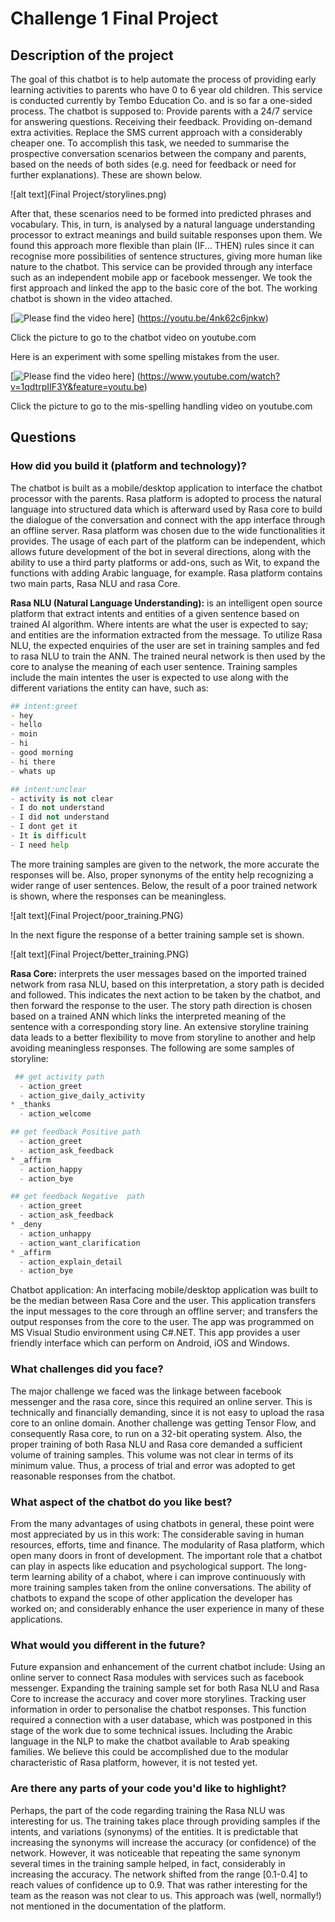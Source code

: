 # Challenge 1 Final Project

## Description of the project

The goal of this chatbot is to help automate the process of providing early learning activities to parents who have 0 to 6 year old children. This service is conducted currently by Tembo Education Co. and is so far a one-sided process. The chatbot is supposed to:
Provide parents with a 24/7 service for answering questions.
Receiving their feedback.
Providing on-demand extra activities.
Replace the SMS current approach with a considerably cheaper one.
To accomplish this task, we needed  to summarise the prospective conversation scenarios between the company and parents, based on the needs of both sides (e.g. need for feedback or need for further explanations). These are shown below.


![alt text](Final Project/storylines.png)



After that, these scenarios need to be formed into predicted phrases and vocabulary. This, in turn, is analysed by a natural language understanding processor to extract meanings and build suitable responses upon them. We found this approach more flexible than plain (IF... THEN) rules since it can recognise more possibilities of sentence structures, giving more human like nature to the chatbot.
This service can be provided through any interface such as an independent mobile app or facebook messenger. We took the first approach and linked the app to the basic core of the bot. The working chatbot is shown in the video attached.


[![Please find the video here](https://img.youtube.com/vi/4nk62c6jnkw/0.jpg)]
(https://youtu.be/4nk62c6jnkw)

Click the picture to go to the chatbot video on youtube.com




Here is an experiment with some spelling mistakes from the user.

[![Please find the video here](https://img.youtube.com/vi/1qdtrpIIF3Y/0.jpg)]
(https://www.youtube.com/watch?v=1qdtrpIIF3Y&feature=youtu.be)

Click the picture to go to the mis-spelling handling video on youtube.com



## Questions

### How did you build it (platform and technology)?

The chatbot is built as a mobile/desktop application to interface the chatbot processor with the parents. Rasa platform is adopted to process the natural language into structured data which is afterward used by Rasa core to build the dialogue of the conversation and connect with the app interface through an offline server.
Rasa platform was chosen due to the wide functionalities it provides. The usage of each part of the platform can be independent, which allows future development of the bot in several directions, along with the ability to use a third party platforms or add-ons, such as Wit, to expand the functions with adding Arabic language, for example.
Rasa platform contains two main parts, Rasa NLU and rasa Core.

**Rasa NLU (Natural Language Understanding):** is an intelligent open source platform that extract intents and entities of a given sentence based on trained AI algorithm. Where intents are what the user is expected  to say; and entities  are the information extracted from the message. 
To utilize Rasa NLU, the expected enquiries of the user are set in training samples and fed to rasa NLU to train the ANN. The trained neural network is then used by the core to analyse the meaning of each user sentence. Training samples include the main intentes the user is expected to use along with the different variations the entity can have, such as:

```python
## intent:greet
- hey
- hello
- moin
- hi
- good morning
- hi there
- whats up

## intent:unclear
- activity is not clear
- I do not understand
- I did not understand
- I dont get it
- It is difficult
- I need help
```
The more training samples are given to the network, the more accurate the responses will be. Also, proper synonyms of the entity help recognizing a wider range of user sentences. Below, the result of a poor trained network is shown, where the responses can be meaningless.


![alt text](Final Project/poor_training.PNG)


In the next figure the response of a better training sample set is shown.


![alt text](Final Project/better_training.PNG)



**Rasa Core:** interprets the user messages based on the imported trained network from rasa NLU, based on this  interpretation, a story path is decided and followed. This indicates the next action to be taken by the chatbot, and then forward the response to the user. The story path direction is chosen based on a trained ANN which links the interpreted meaning of the sentence with a corresponding story line. An extensive storyline training data leads to a better flexibility to move from storyline to another and help avoiding meaningless responses. The following are some samples of storyline:

```python
 ## get activity path            
  - action_greet
  - action_give_daily_activity
* _thanks            
  - action_welcome

## get feedback Positive path             
  - action_greet
  - action_ask_feedback          
* _affirm
  - action_happy
  - action_bye

## get feedback Negative  path             
  - action_greet
  - action_ask_feedback          
* _deny
  - action_unhappy
  - action_want_clarification
* _affirm
  - action_explain_detail
  - action_bye
```

Chatbot application: An interfacing mobile/desktop application was built to be the median between Rasa Core and the user.  This application transfers the input messages to the core through an offline server; and transfers the output responses from the core to the user. 
The app was programmed on MS Visual Studio environment using C#.NET. This app provides a user friendly interface which can perform on Android, iOS and Windows. 

### What challenges did you face?
The major challenge we faced was the linkage between facebook messenger and the rasa core, since this required an online server. This is technically and financially demanding, since it is not easy to upload the rasa core to an online domain.
Another challenge was getting Tensor Flow, and consequently Rasa core, to run on a 32-bit operating system.
Also, the proper training of both Rasa NLU and Rasa core demanded a sufficient volume of training samples. This volume was not clear in terms of its minimum value. Thus, a process of trial and error was adopted to get reasonable responses from the chatbot.

### What aspect of the chatbot do you like best? 
From the many advantages of using chatbots in general, these point were most appreciated by us in this work:
The considerable saving in human resources, efforts, time and finance.
The modularity of Rasa platform, which open many doors in front of development.
The important role that a chatbot can play in aspects like education and psychological support.
The long-term learning ability of a chabot, where i can improve continuously with more training samples taken from the online conversations.
The ability of chatbots to expand the scope of other application the developer has worked on; and considerably enhance the user experience in many of these applications.

### What would you different in the future? 
Future expansion and enhancement of the current chatbot include:
Using an online server to connect Rasa modules with services such as facebook messenger.
Expanding the training sample set for both Rasa NLU and Rasa Core to increase the accuracy and cover more storylines.
Tracking user information in order to personalise the chatbot responses. This function required a connection with a user database, which was postponed in this stage of the work due to some technical issues.
Including the Arabic language in the NLP to make the chatbot available to Arab speaking families. We believe this could be accomplished due to the modular characteristic of Rasa platform, however, it is not tested yet.


### Are there any parts of your code you'd like to highlight?
Perhaps, the part of the code regarding training the Rasa NLU was interesting for us. The training takes place through providing samples if the intents, and variations (synonyms) of the entities. It is predictable that increasing the synonyms will increase the accuracy (or confidence) of the network. However, it was noticeable that repeating the same synonym several times in the training sample helped, in fact, considerably in increasing the accuracy. The network shifted from the range [0.1-0.4] to reach values of confidence up to 0.9. That was rather interesting for the team as the reason was not clear to us. This approach was (well, normally!) not mentioned in the documentation of the platform.
